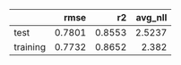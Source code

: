 |          |   rmse |     r2 |   avg_nll |
|:---------|-------:|-------:|----------:|
| test     | 0.7801 | 0.8553 |    2.5237 |
| training | 0.7732 | 0.8652 |    2.382  |